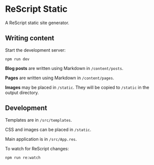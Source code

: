 # ReScript Static

A ReScript static site generator.

## Writing content

Start the development server:

```
npm run dev
```

**Blog posts** are written using Markdown in `/content/posts`.

**Pages** are written using Markdown in `/content/pages`.

**Images** may be placed in `/static`. They will be copied to `/static` in the output directory.

## Development

Templates are in `/src/templates`.

CSS and images can be placed in `/static`.

Main application is in `/src/App.res`.

To watch for ReScript changes:

```
npm run re:watch
```

